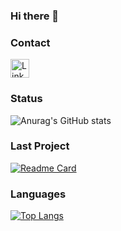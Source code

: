 ### Hi there 👋

<!--
**nando-win/nando-win** is a ✨ _special_ ✨ repository because its `README.md` (this file) appears on your GitHub profile.

Here are some ideas to get you started:

- 🔭 I’m currently working on ...
- 🌱 I’m currently learning ...
- 👯 I’m looking to collaborate on ...
- 🤔 I’m looking for help with ...
- 💬 Ask me about ...
- 📫 How to reach me: ...
- 😄 Pronouns: ...
- ⚡ Fun fact: ...
-->

### Contact
[<img src='https://img.shields.io/badge/LinkedIn-0077B5?style=for-the-badge&logo=linkedin&logoColor=white
' alt='Linkedin' height='30' >](https://www.linkedin.com/in/fernando-winston/>)

### Status

![Anurag's GitHub stats](https://github-readme-stats.vercel.app/api?username=nando-win&show_icons=true&theme=transparent)

### Last Project

[![Readme Card](https://github-readme-stats.vercel.app/api/pin/?username=nando-win&repo=jornadadev-React)](https://github.com/anuraghazra/github-readme-stats)

### Languages

[![Top Langs](https://github-readme-stats.vercel.app/api/top-langs/?username=nando-win)](https://github.com/anuraghazra/github-readme-stats)

